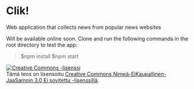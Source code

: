 # Clik! #

 Web application that collects news from popular news websites
 
 Will be available online soon. Clone and run the following commands in the root directory to test the app:

> $npm install
> $npm start
 
 <a rel="license" href="http://creativecommons.org/licenses/by-nc-sa/3.0/"><img alt="Creative Commons -lisenssi" style="border-width:0" src="https://i.creativecommons.org/l/by-nc-sa/3.0/88x31.png" /></a><br />Tämä teos on lisensoitu <a rel="license" href="http://creativecommons.org/licenses/by-nc-sa/3.0/">Creative Commons Nimeä-EiKaupallinen-JaaSamoin 3.0 Ei sovitettu -lisenssillä</a>.

